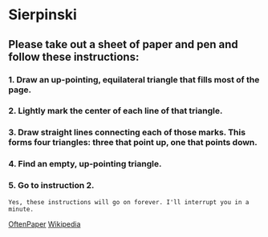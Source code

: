 # Sierpinski
## Please take out a sheet of paper and pen and follow these instructions:

### 1. Draw an up-pointing, equilateral triangle that fills most of the page.
### 2. Lightly mark the center of each line of that triangle.
### 3. Draw straight lines connecting each of those marks. This forms four triangles: three that point up, one that points down.
### 4. Find an empty, up-pointing triangle.
### 5. Go to instruction 2.

	Yes, these instructions will go on forever. I'll interrupt you in a minute.

[OftenPaper](http://www.oftenpaper.net/sierpinski.htm)
[Wikipedia](http://en.wikipedia.org/wiki/Sierpinski_triangle)
